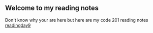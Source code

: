 ## Welcome to my reading notes

Don't know why your are here but here are my code 201 reading notes
[readingday9](reading_day_9.md)
